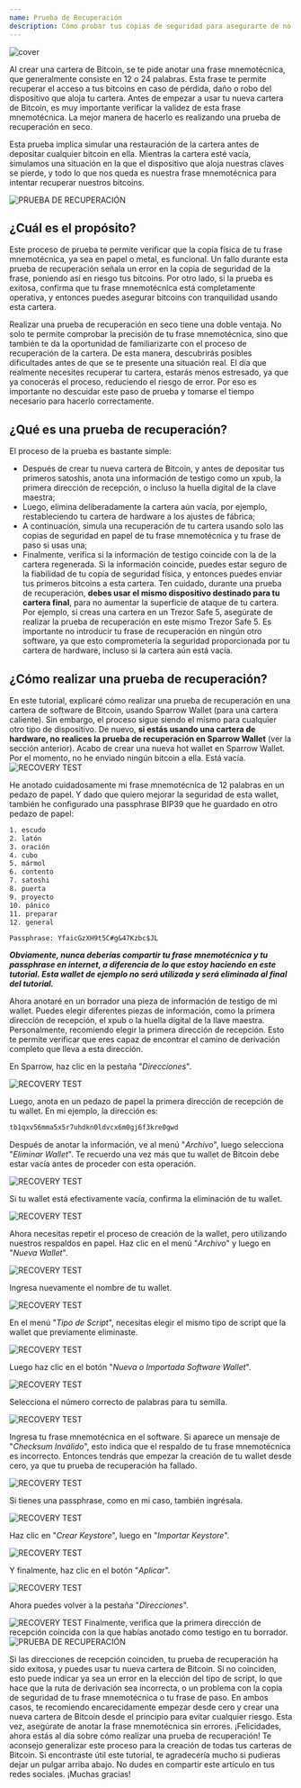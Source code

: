 ```yaml
---
name: Prueba de Recuperación
description: Cómo probar tus copias de seguridad para asegurarte de no perder tus bitcoins?
---
```

![cover](assets/cover.webp)

Al crear una cartera de Bitcoin, se te pide anotar una frase mnemotécnica, que generalmente consiste en 12 o 24 palabras. Esta frase te permite recuperar el acceso a tus bitcoins en caso de pérdida, daño o robo del dispositivo que aloja tu cartera. Antes de empezar a usar tu nueva cartera de Bitcoin, es muy importante verificar la validez de esta frase mnemotécnica. La mejor manera de hacerlo es realizando una prueba de recuperación en seco.

Esta prueba implica simular una restauración de la cartera antes de depositar cualquier bitcoin en ella. Mientras la cartera esté vacía, simulamos una situación en la que el dispositivo que aloja nuestras claves se pierde, y todo lo que nos queda es nuestra frase mnemotécnica para intentar recuperar nuestros bitcoins.

![PRUEBA DE RECUPERACIÓN](assets/notext/01.webp)

## ¿Cuál es el propósito?

Este proceso de prueba te permite verificar que la copia física de tu frase mnemotécnica, ya sea en papel o metal, es funcional. Un fallo durante esta prueba de recuperación señala un error en la copia de seguridad de la frase, poniendo así en riesgo tus bitcoins. Por otro lado, si la prueba es exitosa, confirma que tu frase mnemotécnica está completamente operativa, y entonces puedes asegurar bitcoins con tranquilidad usando esta cartera.

Realizar una prueba de recuperación en seco tiene una doble ventaja. No solo te permite comprobar la precisión de tu frase mnemotécnica, sino que también te da la oportunidad de familiarizarte con el proceso de recuperación de la cartera. De esta manera, descubrirás posibles dificultades antes de que se te presente una situación real. El día que realmente necesites recuperar tu cartera, estarás menos estresado, ya que ya conocerás el proceso, reduciendo el riesgo de error. Por eso es importante no descuidar este paso de prueba y tomarse el tiempo necesario para hacerlo correctamente.

## ¿Qué es una prueba de recuperación?

El proceso de la prueba es bastante simple:
- Después de crear tu nueva cartera de Bitcoin, y antes de depositar tus primeros satoshis, anota una información de testigo como un xpub, la primera dirección de recepción, o incluso la huella digital de la clave maestra;
- Luego, elimina deliberadamente la cartera aún vacía, por ejemplo, restableciendo tu cartera de hardware a los ajustes de fábrica;
- A continuación, simula una recuperación de tu cartera usando solo las copias de seguridad en papel de tu frase mnemotécnica y tu frase de paso si usas una;
- Finalmente, verifica si la información de testigo coincide con la de la cartera regenerada. Si la información coincide, puedes estar seguro de la fiabilidad de tu copia de seguridad física, y entonces puedes enviar tus primeros bitcoins a esta cartera.
Ten cuidado, durante una prueba de recuperación, **debes usar el mismo dispositivo destinado para tu cartera final**, para no aumentar la superficie de ataque de tu cartera. Por ejemplo, si creas una cartera en un Trezor Safe 5, asegúrate de realizar la prueba de recuperación en este mismo Trezor Safe 5. Es importante no introducir tu frase de recuperación en ningún otro software, ya que esto comprometería la seguridad proporcionada por tu cartera de hardware, incluso si la cartera aún está vacía.

## ¿Cómo realizar una prueba de recuperación?

En este tutorial, explicaré cómo realizar una prueba de recuperación en una cartera de software de Bitcoin, usando Sparrow Wallet (para una cartera caliente). Sin embargo, el proceso sigue siendo el mismo para cualquier otro tipo de dispositivo. De nuevo, **si estás usando una cartera de hardware, no realices la prueba de recuperación en Sparrow Wallet** (ver la sección anterior).
Acabo de crear una nueva hot wallet en Sparrow Wallet. Por el momento, no he enviado ningún bitcoin a ella. Está vacía.
![RECOVERY TEST](assets/notext/02.webp)

He anotado cuidadosamente mi frase mnemotécnica de 12 palabras en un pedazo de papel. Y dado que quiero mejorar la seguridad de esta wallet, también he configurado una passphrase BIP39 que he guardado en otro pedazo de papel:

```txt
1. escudo
2. latón
3. oración
4. cubo
5. mármol
6. contento
7. satoshi
8. puerta
9. proyecto
10. pánico
11. preparar
12. general
```

```text
Passphrase: YfaicGzXH9t5C#g&47Kzbc$JL
```

***Obviamente, nunca deberías compartir tu frase mnemotécnica y tu passphrase en internet, a diferencia de lo que estoy haciendo en este tutorial. Esta wallet de ejemplo no será utilizada y será eliminada al final del tutorial.***

Ahora anotaré en un borrador una pieza de información de testigo de mi wallet. Puedes elegir diferentes piezas de información, como la primera dirección de recepción, el xpub o la huella digital de la llave maestra. Personalmente, recomiendo elegir la primera dirección de recepción. Esto te permite verificar que eres capaz de encontrar el camino de derivación completo que lleva a esta dirección.

En Sparrow, haz clic en la pestaña "*Direcciones*".

![RECOVERY TEST](assets/notext/03.webp)

Luego, anota en un pedazo de papel la primera dirección de recepción de tu wallet. En mi ejemplo, la dirección es:

```txt
tb1qxv56mma5x5r7uhdkn0ldvcx6m0gj6f3kre0gwd
```

Después de anotar la información, ve al menú "*Archivo*", luego selecciona "*Eliminar Wallet*". Te recuerdo una vez más que tu wallet de Bitcoin debe estar vacía antes de proceder con esta operación.

![RECOVERY TEST](assets/notext/04.webp)

Si tu wallet está efectivamente vacía, confirma la eliminación de tu wallet.

![RECOVERY TEST](assets/notext/05.webp)

Ahora necesitas repetir el proceso de creación de la wallet, pero utilizando nuestros respaldos en papel. Haz clic en el menú "*Archivo*" y luego en "*Nueva Wallet*".

![RECOVERY TEST](assets/notext/06.webp)

Ingresa nuevamente el nombre de tu wallet.

![RECOVERY TEST](assets/notext/07.webp)

En el menú "*Tipo de Script*", necesitas elegir el mismo tipo de script que la wallet que previamente eliminaste.

![RECOVERY TEST](assets/notext/08.webp)

Luego haz clic en el botón "*Nueva o Importada Software Wallet*".

![RECOVERY TEST](assets/notext/09.webp)

Selecciona el número correcto de palabras para tu semilla.

![RECOVERY TEST](assets/notext/10.webp)

Ingresa tu frase mnemotécnica en el software. Si aparece un mensaje de "*Checksum Inválido*", esto indica que el respaldo de tu frase mnemotécnica es incorrecto. Entonces tendrás que empezar la creación de tu wallet desde cero, ya que tu prueba de recuperación ha fallado.

![RECOVERY TEST](assets/notext/11.webp)

Si tienes una passphrase, como en mi caso, también ingrésala.

![RECOVERY TEST](assets/notext/12.webp)

Haz clic en "*Crear Keystore*", luego en "*Importar Keystore*".

![RECOVERY TEST](assets/notext/13.webp)

Y finalmente, haz clic en el botón "*Aplicar*".

![RECOVERY TEST](assets/notext/14.webp)

Ahora puedes volver a la pestaña "*Direcciones*".

![RECOVERY TEST](assets/notext/15.webp)
Finalmente, verifica que la primera dirección de recepción coincida con la que habías anotado como testigo en tu borrador.
![PRUEBA DE RECUPERACIÓN](assets/notext/16.webp)

Si las direcciones de recepción coinciden, tu prueba de recuperación ha sido exitosa, y puedes usar tu nueva cartera de Bitcoin. Si no coinciden, esto puede indicar ya sea un error en la elección del tipo de script, lo que hace que la ruta de derivación sea incorrecta, o un problema con la copia de seguridad de tu frase mnemotécnica o tu frase de paso. En ambos casos, te recomiendo encarecidamente empezar desde cero y crear una nueva cartera de Bitcoin desde el principio para evitar cualquier riesgo. Esta vez, asegúrate de anotar la frase mnemotécnica sin errores.
¡Felicidades, ahora estás al día sobre cómo realizar una prueba de recuperación! Te aconsejo generalizar este proceso para la creación de todas tus carteras de Bitcoin. Si encontraste útil este tutorial, te agradecería mucho si pudieras dejar un pulgar arriba abajo. No dudes en compartir este artículo en tus redes sociales. ¡Muchas gracias!